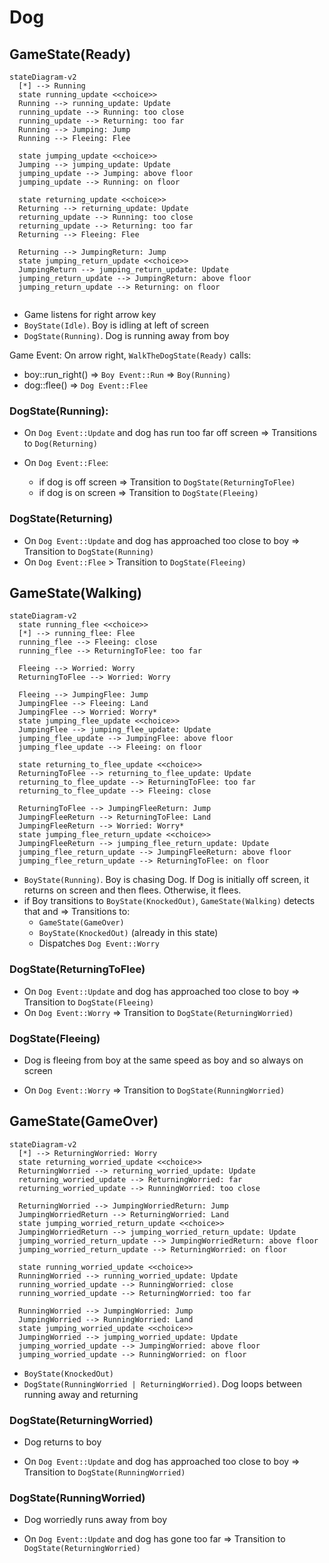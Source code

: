 # Dog

## GameState(Ready)

```mermaid
stateDiagram-v2
  [*] --> Running
  state running_update <<choice>>
  Running --> running_update: Update
  running_update --> Running: too close
  running_update --> Returning: too far
  Running --> Jumping: Jump
  Running --> Fleeing: Flee

  state jumping_update <<choice>>
  Jumping --> jumping_update: Update
  jumping_update --> Jumping: above floor
  jumping_update --> Running: on floor

  state returning_update <<choice>>
  Returning --> returning_update: Update
  returning_update --> Running: too close
  returning_update --> Returning: too far
  Returning --> Fleeing: Flee

  Returning --> JumpingReturn: Jump
  state jumping_return_update <<choice>>
  JumpingReturn --> jumping_return_update: Update
  jumping_return_update --> JumpingReturn: above floor
  jumping_return_update --> Returning: on floor


```

- Game listens for right arrow key
- `BoyState(Idle)`. Boy is idling at left of screen
- `DogState(Running)`. Dog is running away from boy

Game Event: On arrow right, `WalkTheDogState(Ready)` calls:

- boy::run_right() => `Boy Event::Run` => `Boy(Running)`
- dog::flee() => `Dog Event::Flee`

### DogState(Running):

- On `Dog Event::Update` and dog has run too far off screen => Transitions to `Dog(Returning)`
- On `Dog Event::Flee`:

  - if dog is off screen => Transition to `DogState(ReturningToFlee)`
  - if dog is on screen => Transition to `DogState(Fleeing)`

### DogState(Returning)

- On `Dog Event::Update` and dog has approached too close to boy => Transition to `DogState(Running)`
- On `Dog Event::Flee` > Transition to `DogState(Fleeing)`

## GameState(Walking)

```mermaid
stateDiagram-v2
  state running_flee <<choice>>
  [*] --> running_flee: Flee
  running_flee --> Fleeing: close
  running_flee --> ReturningToFlee: too far

  Fleeing --> Worried: Worry
  ReturningToFlee --> Worried: Worry

  Fleeing --> JumpingFlee: Jump
  JumpingFlee --> Fleeing: Land
  JumpingFlee --> Worried: Worry*
  state jumping_flee_update <<choice>>
  JumpingFlee --> jumping_flee_update: Update
  jumping_flee_update --> JumpingFlee: above floor
  jumping_flee_update --> Fleeing: on floor

  state returning_to_flee_update <<choice>>
  ReturningToFlee --> returning_to_flee_update: Update
  returning_to_flee_update --> ReturningToFlee: too far
  returning_to_flee_update --> Fleeing: close

  ReturningToFlee --> JumpingFleeReturn: Jump
  JumpingFleeReturn --> ReturningToFlee: Land
  JumpingFleeReturn --> Worried: Worry*
  state jumping_flee_return_update <<choice>>
  JumpingFleeReturn --> jumping_flee_return_update: Update
  jumping_flee_return_update --> JumpingFleeReturn: above floor
  jumping_flee_return_update --> ReturningToFlee: on floor
```

- `BoyState(Running)`. Boy is chasing Dog. If Dog is initially off screen, it returns on screen and then flees. Otherwise, it flees.
- if Boy transitions to `BoyState(KnockedOut)`, `GameState(Walking)` detects that and => Transitions to:
  - `GameState(GameOver)`
  - `BoyState(KnockedOut)` (already in this state)
  - Dispatches `Dog Event::Worry`

### DogState(ReturningToFlee)

- On `Dog Event::Update` and dog has approached too close to boy => Transition to `DogState(Fleeing)`
- On `Dog Event::Worry` => Transition to `DogState(ReturningWorried)`

### DogState(Fleeing)

- Dog is fleeing from boy at the same speed as boy and so always on screen

- On `Dog Event::Worry` => Transition to `DogState(RunningWorried)`

## GameState(GameOver)

```mermaid
stateDiagram-v2
  [*] --> ReturningWorried: Worry
  state returning_worried_update <<choice>>
  ReturningWorried --> returning_worried_update: Update
  returning_worried_update --> ReturningWorried: far
  returning_worried_update --> RunningWorried: too close

  ReturningWorried --> JumpingWorriedReturn: Jump
  JumpingWorriedReturn --> ReturningWorried: Land
  state jumping_worried_return_update <<choice>>
  JumpingWorriedReturn --> jumping_worried_return_update: Update
  jumping_worried_return_update --> JumpingWorriedReturn: above floor
  jumping_worried_return_update --> ReturningWorried: on floor

  state running_worried_update <<choice>>
  RunningWorried --> running_worried_update: Update
  running_worried_update --> RunningWorried: close
  running_worried_update --> ReturningWorried: too far

  RunningWorried --> JumpingWorried: Jump
  JumpingWorried --> RunningWorried: Land
  state jumping_worried_update <<choice>>
  JumpingWorried --> jumping_worried_update: Update
  jumping_worried_update --> JumpingWorried: above floor
  jumping_worried_update --> RunningWorried: on floor
```

- `BoyState(KnockedOut)`
- `DogState(RunningWorried | ReturningWorried)`. Dog loops between running away and returning

### DogState(ReturningWorried)

- Dog returns to boy

- On `Dog Event::Update` and dog has approached too close to boy => Transition to `DogState(RunningWorried)`

### DogState(RunningWorried)

- Dog worriedly runs away from boy

- On `Dog Event::Update` and dog has gone too far => Transition to `DogState(ReturningWorried)`
